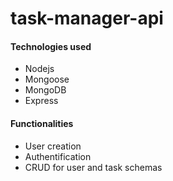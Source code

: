 # task-manager-api

#### Technologies used 
- Nodejs 
- Mongoose
- MongoDB
- Express

#### Functionalities
- User creation
- Authentification
- CRUD for  user and task schemas
